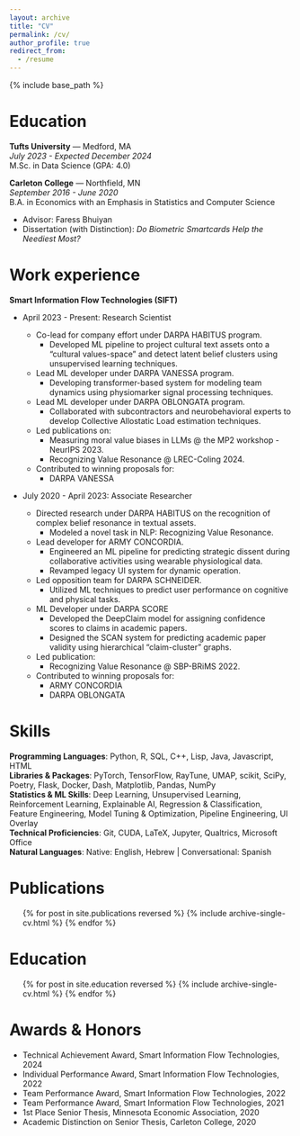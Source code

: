 ```yaml
---
layout: archive
title: "CV"
permalink: /cv/
author_profile: true
redirect_from:
  - /resume
---
```


{% include base_path %}

Education
======
**Tufts University** — Medford, MA  
*July 2023 - Expected December 2024*  
M.Sc. in Data Science (GPA: 4.0)

**Carleton College** — Northfield, MN  
*September 2016 - June 2020*  
B.A. in Economics with an Emphasis in Statistics and Computer Science  
- Advisor: Faress Bhuiyan  
- Dissertation (with Distinction): *Do Biometric Smartcards Help the Neediest Most?*

Work experience
======

**Smart Information Flow Technologies (SIFT)**
* April 2023 - Present: Research Scientist 
  - Co-lead for company effort under DARPA HABITUS program.  
    - Developed ML pipeline to project cultural text assets onto a “cultural values-space” and detect latent belief clusters using unsupervised learning techniques.  
  - Lead ML developer under DARPA VANESSA program.  
    - Developing transformer-based system for modeling team dynamics using physiomarker signal processing techniques.
  - Lead ML developer under DARPA OBLONGATA program.  
    - Collaborated with subcontractors and neurobehavioral experts to develop Collective Allostatic Load estimation techniques.
  - Led publications on:
    - Measuring moral value biases in LLMs @ the MP2 workshop - NeurIPS 2023.
    - Recognizing Value Resonance @ LREC-Coling 2024.
  - Contributed to winning proposals for:
    - DARPA VANESSA  

* July 2020 - April 2023: Associate Researcher 
  - Directed research under DARPA HABITUS on the recognition of complex belief resonance in textual assets.  
    - Modeled a novel task in NLP: Recognizing Value Resonance.
  - Lead developer for ARMY CONCORDIA.  
    - Engineered an ML pipeline for predicting strategic dissent during collaborative activities using wearable physiological data.  
    - Revamped legacy UI system for dynamic operation.
  - Led opposition team for DARPA SCHNEIDER.  
    - Utilized ML techniques to predict user performance on cognitive and physical tasks.
  - ML Developer under DARPA SCORE
    - Developed the DeepClaim model for assigning confidence scores to claims in academic papers.  
    - Designed the SCAN system for predicting academic paper validity using hierarchical “claim-cluster” graphs.
  - Led publication:
    - Recognizing Value Resonance @ SBP-BRiMS 2022. 
  - Contributed to winning proposals for:
    - ARMY CONCORDIA
    - DARPA OBLONGATA  
  
Skills
======
**Programming Languages**: Python, R, SQL, C++, Lisp, Java, Javascript, HTML  
**Libraries & Packages**: PyTorch, TensorFlow, RayTune, UMAP, scikit, SciPy, Poetry, Flask, Docker, Dash, Matplotlib, Pandas, NumPy  
**Statistics & ML Skills**: Deep Learning, Unsupervised Learning, Reinforcement Learning, Explainable AI, Regression & Classification, Feature Engineering, Model Tuning & Optimization, Pipeline Engineering, UI Overlay  
**Technical Proficiencies**: Git, CUDA, LaTeX, Jupyter, Qualtrics, Microsoft Office  
**Natural Languages**: Native: English, Hebrew | Conversational: Spanish

Publications
======
  <ul>{% for post in site.publications reversed %}
    {% include archive-single-cv.html %}
  {% endfor %}</ul>
  
<!-- Talks
======
  <ul>{% for post in site.talks reversed %}
    {% include archive-single-talk-cv.html  %}
  {% endfor %}</ul>
  
Teaching
======
  <ul>{% for post in site.teaching reversed %}
    {% include archive-single-cv.html %}
  {% endfor %}</ul> -->

Education
======
  <ul>{% for post in site.education reversed %}
    {% include archive-single-cv.html %}
  {% endfor %}</ul>
<!--   
Service and leadership
======
* Currently signed in to 43 different slack teams -->


Awards & Honors
======
- Technical Achievement Award, Smart Information Flow Technologies, 2024
- Individual Performance Award, Smart Information Flow Technologies, 2022
- Team Performance Award, Smart Information Flow Technologies, 2022
- Team Performance Award, Smart Information Flow Technologies, 2021
- 1st Place Senior Thesis, Minnesota Economic Association, 2020
- Academic Distinction on Senior Thesis, Carleton College, 2020